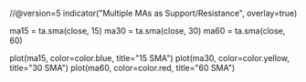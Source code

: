 //@version=5
indicator("Multiple MAs as Support/Resistance", overlay=true)

ma15 = ta.sma(close, 15)
ma30 = ta.sma(close, 30)
ma60 = ta.sma(close, 60)

plot(ma15, color=color.blue, title="15 SMA")
plot(ma30, color=color.yellow, title="30 SMA")
plot(ma60, color=color.red, title="60 SMA")
